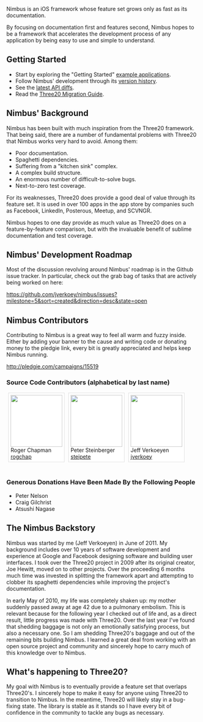Nimbus is an iOS framework whose feature set grows only as fast as its documentation.

By focusing on documentation first and features second, Nimbus hopes to be a framework
that accelerates the development process of any application by being easy to use and simple
to understand.

<h2>Getting Started</h2>

- Start by exploring the "Getting Started" <a href="https://github.com/jverkoey/nimbus/tree/master/examples/gettingstarted">example applications</a>.
- Follow Nimbus' development through its <a href="http://jverkoey.github.com/nimbus/group___version-_history.html">version history</a>.
- See the <a href="http://jverkoey.github.com/nimbus/group___version-6-1.html">latest API diffs</a>.
- Read the <a href="http://jverkoey.github.com/nimbus/group___three20-_migration-_guide.html">Three20 Migration Guide</a>.

<h2>Nimbus' Background</h2>

Nimbus has been built with much inspiration from the Three20 framework. That being said, there
are a number of fundamental problems with Three20 that Nimbus works very hard to avoid.
Among them:

- Poor documentation.
- Spaghetti dependencies.
- Suffering from a "kitchen sink" complex.
- A complex build structure.
- An enormous number of difficult-to-solve bugs.
- Next-to-zero test coverage.

For its weaknesses, Three20 does provide a good deal of value through its feature set. It is
used in over 100 apps in the app store by companies such as Facebook, LinkedIn, Posterous,
Meetup, and SCVNGR.

Nimbus hopes to one day provide as much value as Three20 does on a feature-by-feature
comparison, but with the invaluable benefit of sublime documentation and test coverage.

<h2>Nimbus' Development Roadmap</h2>

Most of the discussion revolving around Nimbus' roadmap is in the Github issue tracker. In
particular, check out the grab bag of tasks that are actively being worked on here:

https://github.com/jverkoey/nimbus/issues?milestone=5&sort=created&direction=desc&state=open


<h2>Nimbus Contributors</h2>

Contributing to Nimbus is a great way to feel all warm and fuzzy inside. Either by adding your
banner to the cause and writing code or donating money to the pledgie link, every bit is greatly
appreciated and helps keep Nimbus running.

http://pledgie.com/campaigns/15519

<h3>Source Code Contributors (alphabetical by last name)</h3>

<div class="contributor_profile" style="padding: 5px;margin: 0 5px;margin-bottom: 20px;border: 1px solid #DDD;background-color: white;float: left;"> 
<img width="135px" height="135px" src="http://www.gravatar.com/avatar/c28f6b282ad61bff6aa9aba06c62ad66?s=135&amp;d=http://three20.info/gfx/team/silhouette.gif" /> 
<div class="name">Roger Chapman</div> 
<div class="github"><a href="http://github.com/rogchap">rogchap</a></div> 
</div>

<div class="contributor_profile" style="padding: 5px;margin: 0 5px;margin-bottom: 20px;border: 1px solid #DDD;background-color: white;float: left;"> 
<img width="135px" height="135px" src="http://www.gravatar.com/avatar/7adfa1038eb46b001fd5c85a47dffc13?s=135&amp;d=http://three20.info/gfx/team/silhouette.gif" /> 
<div class="name">Peter Steinberger</div> 
<div class="github"><a href="http://github.com/steipete">steipete</a></div> 
</div>

<div class="contributor_profile" style="padding: 5px;margin: 0 5px;margin-bottom: 20px;border: 1px solid #DDD;background-color: white;float: left;"> 
<img width="135px" height="135px" src="http://www.gravatar.com/avatar/f3c8603c353afa79b9f1c77f35efd566?s=135&amp;d=http://three20.info/gfx/team/silhouette.gif" /> 
<div class="name">Jeff Verkoeyen</div> 
<div class="github"><a href="http://github.com/jverkoey">jverkoey</a></div> 
</div>

<div style="clear:both"></div>

<h3>Generous Donations Have Been Made By the Following People</h3>

- Peter Nelson
- Craig Gilchrist
- Atsushi Nagase


<h2>The Nimbus Backstory</h2>

Nimbus was started by me (Jeff Verkoeyen) in June of 2011. My background includes over 10 years
of software development and experience at Google and Facebook designing software and
building user interfaces. I took over the Three20 project in 2009 after its original creator,
Joe Hewitt, moved on to other projects. Over the proceeding 6 months much time was invested in
splitting the framework apart and attempting to clobber its spaghetti dependencies while
improving the project's documentation.

In early May of 2010, my life was completely shaken up: my mother suddenly passed
away at age 42 due to a pulmonary embolism. This is relevant because for the following year
I checked out of life and, as a direct result, little progress was made with Three20. Over the
last year I've found that shedding baggage is not only an emotionally satisfying process, but
also a necessary one. So I am shedding Three20's baggage and out of the remaining bits building
Nimbus. I learned a great deal from working with an open source project and community and
sincerely hope to carry much of this knowledge over to Nimbus.


<h2>What's happening to Three20?</h2>

My goal with Nimbus is to eventually provide a feature set that overlaps Three20's. I
sincerely hope to make it easy for anyone using Three20 to transition to Nimbus. In the
meantime, Three20 will likely stay in a bug-fixing state. The library is stable as it stands
so I have every bit of confidence in the community to tackle any bugs as necessary.